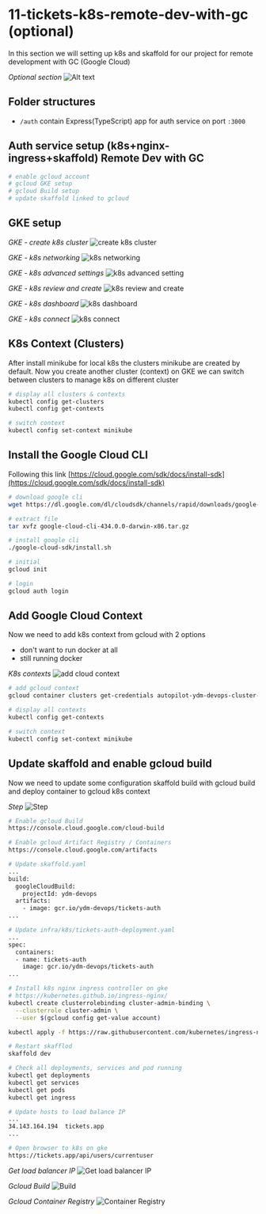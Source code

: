 # 11-tickets-k8s-remote-dev-with-gc (optional)

In this section we will setting up k8s and skaffold for our project for remote development with GC (Google Cloud)

*Optional section*
![Alt text](assets/optional.png)

## Folder structures
- `/auth` contain Express(TypeScript) app for auth service on port `:3000`

## Auth service setup (k8s+nginx-ingress+skaffold) Remote Dev with GC
```sh
# enable gcloud account
# gcloud GKE setup
# gcloud Build setup
# update skaffold linked to gcloud
```

## GKE setup
*GKE - create k8s cluster*
![create k8s cluster](assets/gke-01.png)

*GKE - k8s networking*
![k8s networking](assets/gke-02.png)

*GKE - k8s advanced settings*
![k8s advanced setting](assets/gke-03.png)

*GKE - k8s review and create*
![k8s review and create](assets/gke-04.png)

*GKE - k8s dashboard*
![k8s dashboard](assets/gke-05.png)

*GKE - k8s connect*
![k8s connect](assets/gke-06.png)

## K8s Context (Clusters)
After install minikube for local k8s the clusters minikube are created by default. Now you create another cluster (context) on GKE we can switch between clusters to manage k8s on different cluster

```sh
# display all clusters & contexts
kubectl config get-clusters
kubectl config get-contexts

# switch context
kubectl config set-context minikube
```

## Install the Google Cloud CLI
Following this link [https://cloud.google.com/sdk/docs/install-sdk](https://cloud.google.com/sdk/docs/install-sdk)

```sh
# download google cli
wget https://dl.google.com/dl/cloudsdk/channels/rapid/downloads/google-cloud-cli-434.0.0-darwin-x86.tar.gz

# extract file
tar xvfz google-cloud-cli-434.0.0-darwin-x86.tar.gz

# install google cli
./google-cloud-sdk/install.sh

# initial 
gcloud init

# login 
gcloud auth login
```

## Add Google Cloud Context
Now we need to add k8s context from gcloud with 2 options
- don't want to run docker at all
- still running docker

*K8s contexts*
![add cloud context](assets/k8s-context.png)
```sh
# add gcloud context
gcloud container clusters get-credentials autopilot-ydm-devops-cluster-1 --location=asia-southeast1

# display all contexts
kubectl config get-contexts

# switch context
kubectl config set-context minikube
```

## Update skaffold and enable gcloud build
Now we need to update some configuration skaffold build with gcloud build and deploy container to gcloud k8s context

*Step*
![Step](assets/gcb.png)

```sh
# Enable gcloud Build
https://console.cloud.google.com/cloud-build

# Enable gcloud Artifact Registry / Containers
https://console.cloud.google.com/artifacts

# Update skaffold.yaml
...
build:
  googleCloudBuild:
    projectId: ydm-devops    
  artifacts:
    - image: gcr.io/ydm-devops/tickets-auth
...

# Update infra/k8s/tickets-auth-deployment.yaml
...
spec:
  containers:
  - name: tickets-auth
    image: gcr.io/ydm-devops/tickets-auth
...

# Install k8s nginx ingress controller on gke
# https://kubernetes.github.io/ingress-nginx/
kubectl create clusterrolebinding cluster-admin-binding \
  --clusterrole cluster-admin \
  --user $(gcloud config get-value account)

kubectl apply -f https://raw.githubusercontent.com/kubernetes/ingress-nginx/controller-v1.8.0/deploy/static/provider/cloud/deploy.yaml

# Restart skafflod
skaffold dev

# Check all deployments, services and pod running
kubectl get deployments
kubectl get services
kubectl get pods
kubectl get ingress

# Update hosts to load balance IP
...
34.143.164.194  tickets.app
...

# Open browser to k8s on gke
https://tickets.app/api/users/currentuser
```

*Get load balancer IP*
![Get load balancer IP](assets/load-balancer.png)

*Gcloud Build*
![Build](assets/image-build.png)

*Gcloud Container Registry*
![Container Registry](assets/image-registry.png)